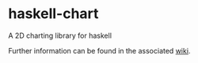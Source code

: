 haskell-chart
=============

A 2D charting library for haskell

Further information can be found in the associated [wiki](https://github.com/timbod7/haskell-chart/wiki).
